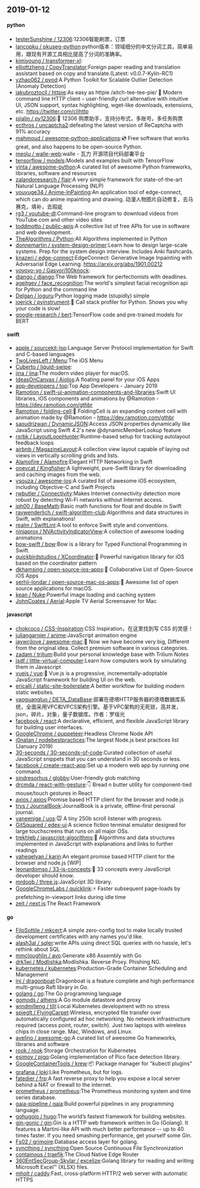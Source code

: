 ## 2019-01-12

#### python
* [testerSunshine / 12306](https://github.com/testerSunshine/12306):12306智能刷票，订票
* [lancopku / pkuseg-python](https://github.com/lancopku/pkuseg-python):python版本：领域细分的中文分词工具，简单易用，跟现有开源工具相比提高了分词的准确率。
* [kimiyoung / transformer-xl](https://github.com/kimiyoung/transformer-xl):
* [elliottzheng / CopyTranslator](https://github.com/elliottzheng/CopyTranslator):Foreign paper reading and translation assistant based on copy and translate.(Latest: v0.0.7-Kylin-RC1)
* [yzhao062 / pyod](https://github.com/yzhao062/pyod):A Python Toolkit for Scalable Outlier Detection (Anomaly Detection)
* [jakubroztocil / httpie](https://github.com/jakubroztocil/httpie):As easy as httpie /aitch-tee-tee-pie/ 🥧 Modern command line HTTP client – user-friendly curl alternative with intuitive UI, JSON support, syntax highlighting, wget-like downloads, extensions, etc. https://twitter.com/clihttp
* [pjialin / py12306](https://github.com/pjialin/py12306):🚂
12306 购票助手，支持分布式，多账号，多任务购票
* [ecthros / uncaptcha2](https://github.com/ecthros/uncaptcha2):defeating the latest version of ReCaptcha with 91% accuracy
* [mahmoud / awesome-python-applications](https://github.com/mahmoud/awesome-python-applications):💿
Free software that works great, and also happens to be open-source Python.
* [meolu / walle-web](https://github.com/meolu/walle-web):walle - 瓦力 开源项目代码部署平台
* [tensorflow / models](https://github.com/tensorflow/models):Models and examples built with TensorFlow
* [vinta / awesome-python](https://github.com/vinta/awesome-python):A curated list of awesome Python frameworks, libraries, software and resources
* [zalandoresearch / flair](https://github.com/zalandoresearch/flair):A very simple framework for state-of-the-art Natural Language Processing (NLP)
* [youyuge34 / Anime-InPainting](https://github.com/youyuge34/Anime-InPainting):An application tool of edge-connect, which can do anime inpainting and drawing. 动漫人物图片自动修复，去马赛克，填补，去瑕疵
* [rg3 / youtube-dl](https://github.com/rg3/youtube-dl):Command-line program to download videos from YouTube.com and other video sites
* [toddmotto / public-apis](https://github.com/toddmotto/public-apis):A collective list of free APIs for use in software and web development.
* [TheAlgorithms / Python](https://github.com/TheAlgorithms/Python):All Algorithms implemented in Python
* [donnemartin / system-design-primer](https://github.com/donnemartin/system-design-primer):Learn how to design large-scale systems. Prep for the system design interview. Includes Anki flashcards.
* [knazeri / edge-connect](https://github.com/knazeri/edge-connect):EdgeConnect: Generative Image Inpainting with Adversarial Edge Learning. https://arxiv.org/abs/1901.00212
* [yoyoyo-yo / Gasyori100knock](https://github.com/yoyoyo-yo/Gasyori100knock):
* [django / django](https://github.com/django/django):The Web framework for perfectionists with deadlines.
* [ageitgey / face_recognition](https://github.com/ageitgey/face_recognition):The world's simplest facial recognition api for Python and the command line
* [Delgan / loguru](https://github.com/Delgan/loguru):Python logging made (stupidly) simple
* [joerick / pyinstrument](https://github.com/joerick/pyinstrument):🚴
Call stack profiler for Python. Shows you why your code is slow!
* [google-research / bert](https://github.com/google-research/bert):TensorFlow code and pre-trained models for BERT

#### swift
* [apple / sourcekit-lsp](https://github.com/apple/sourcekit-lsp):Language Server Protocol implementation for Swift and C-based languages
* [TwoLivesLeft / Menu](https://github.com/TwoLivesLeft/Menu):The iOS Menu
* [Cuberto / liquid-swipe](https://github.com/Cuberto/liquid-swipe):
* [iina / iina](https://github.com/iina/iina):The modern video player for macOS.
* [IdeasOnCanvas / Aiolos](https://github.com/IdeasOnCanvas/Aiolos):A floating panel for your iOS Apps
* [app-developers / top](https://github.com/app-developers/top):Top App Developers - January 2019
* [Ramotion / swift-ui-animation-components-and-libraries](https://github.com/Ramotion/swift-ui-animation-components-and-libraries):Swift UI libraries, iOS components and animations by @Ramotion - https://dev.ramotion.com/gthbr
* [Ramotion / folding-cell](https://github.com/Ramotion/folding-cell):📃
FoldingCell is an expanding content cell with animation made by @Ramotion - https://dev.ramotion.com/gthbr
* [saoudrizwan / DynamicJSON](https://github.com/saoudrizwan/DynamicJSON):Access JSON properties dynamically like JavaScript using Swift 4.2's new @dynamicMemberLookup feature
* [rsrbk / LayoutLoopHunter](https://github.com/rsrbk/LayoutLoopHunter):Runtime-based setup for tracking autolayout feedback loops
* [airbnb / MagazineLayout](https://github.com/airbnb/MagazineLayout):A collection view layout capable of laying out views in vertically scrolling grids and lists.
* [Alamofire / Alamofire](https://github.com/Alamofire/Alamofire):Elegant HTTP Networking in Swift
* [onevcat / Kingfisher](https://github.com/onevcat/Kingfisher):A lightweight, pure-Swift library for downloading and caching images from the web.
* [vsouza / awesome-ios](https://github.com/vsouza/awesome-ios):A curated list of awesome iOS ecosystem, including Objective-C and Swift Projects
* [rwbutler / Connectivity](https://github.com/rwbutler/Connectivity):Makes Internet connectivity detection more robust by detecting Wi-Fi networks without Internet access.
* [jph00 / BaseMath](https://github.com/jph00/BaseMath):Basic math functions for float and double in Swift
* [raywenderlich / swift-algorithm-club](https://github.com/raywenderlich/swift-algorithm-club):Algorithms and data structures in Swift, with explanations!
* [realm / SwiftLint](https://github.com/realm/SwiftLint):A tool to enforce Swift style and conventions.
* [ninjaprox / NVActivityIndicatorView](https://github.com/ninjaprox/NVActivityIndicatorView):A collection of awesome loading animations
* [bow-swift / bow](https://github.com/bow-swift/bow):Bow is a library for Typed Functional Programming in Swift.
* [quickbirdstudios / XCoordinator](https://github.com/quickbirdstudios/XCoordinator):🎌
Powerful navigation library for iOS based on the coordinator pattern
* [dkhamsing / open-source-ios-apps](https://github.com/dkhamsing/open-source-ios-apps):📱
Collaborative List of Open-Source iOS Apps
* [serhii-londar / open-source-mac-os-apps](https://github.com/serhii-londar/open-source-mac-os-apps):🚀
Awesome list of open source applications for macOS.
* [kean / Nuke](https://github.com/kean/Nuke):Powerful image loading and caching system
* [JohnCoates / Aerial](https://github.com/JohnCoates/Aerial):Apple TV Aerial Screensaver for Mac

#### javascript
* [chokcoco / CSS-Inspiration](https://github.com/chokcoco/CSS-Inspiration):CSS Inspiration，在这里找到写 CSS 的灵感！
* [juliangarnier / anime](https://github.com/juliangarnier/anime):JavaScript animation engine
* [jaywcjlove / awesome-mac](https://github.com/jaywcjlove/awesome-mac): Now we have become very big, Different from the original idea. Collect premium software in various categories.
* [zadam / trilium](https://github.com/zadam/trilium):Build your personal knowledge base with Trilium Notes
* [jsdf / little-virtual-computer](https://github.com/jsdf/little-virtual-computer):Learn how computers work by simulating them in Javascript
* [vuejs / vue](https://github.com/vuejs/vue):🖖
Vue.js is a progressive, incrementally-adoptable JavaScript framework for building UI on the web.
* [ericalli / static-site-boilerplate](https://github.com/ericalli/static-site-boilerplate):A better workflow for building modern static websites.
* [yaoguangluo / DETA_DataBase](https://github.com/yaoguangluo/DETA_DataBase):部署在德塔HTTP服务器的德塔数据库系统，全面采用VPC和VPCS架构引擎。基于VPC架构的无死锁，高并发，json，碎片，对象，量子数据库。作者：罗瑶光
* [facebook / react](https://github.com/facebook/react):A declarative, efficient, and flexible JavaScript library for building user interfaces.
* [GoogleChrome / puppeteer](https://github.com/GoogleChrome/puppeteer):Headless Chrome Node API
* [i0natan / nodebestpractices](https://github.com/i0natan/nodebestpractices):The largest Node.js best practices list (January 2019)
* [30-seconds / 30-seconds-of-code](https://github.com/30-seconds/30-seconds-of-code):Curated collection of useful JavaScript snippets that you can understand in 30 seconds or less.
* [facebook / create-react-app](https://github.com/facebook/create-react-app):Set up a modern web app by running one command.
* [sindresorhus / globby](https://github.com/sindresorhus/globby):User-friendly glob matching
* [drcmda / react-with-gesture](https://github.com/drcmda/react-with-gesture):👇
Bread n butter utility for component-tied mouse/touch gestures in React
* [axios / axios](https://github.com/axios/axios):Promise based HTTP client for the browser and node.js
* [trys / JournalBook](https://github.com/trys/JournalBook):JournalBook is a private, offline-first personal journal.
* [vaneenige / uos](https://github.com/vaneenige/uos):🐭
A tiny 250b scroll listener with progress.
* [GitSquared / edex-ui](https://github.com/GitSquared/edex-ui):A science fiction terminal emulator designed for large touchscreens that runs on all major OSs.
* [trekhleb / javascript-algorithms](https://github.com/trekhleb/javascript-algorithms):📝
Algorithms and data structures implemented in JavaScript with explanations and links to further readings
* [vaheqelyan / karin](https://github.com/vaheqelyan/karin):An elegant promise based HTTP client for the browser and node.js [WIP]
* [leonardomso / 33-js-concepts](https://github.com/leonardomso/33-js-concepts):📜
33 concepts every JavaScript developer should know.
* [mrdoob / three.js](https://github.com/mrdoob/three.js):JavaScript 3D library.
* [GoogleChromeLabs / quicklink](https://github.com/GoogleChromeLabs/quicklink):⚡️
Faster subsequent page-loads by prefetching in-viewport links during idle time
* [zeit / next.js](https://github.com/zeit/next.js):The React Framework

#### go
* [FiloSottile / mkcert](https://github.com/FiloSottile/mkcert):A simple zero-config tool to make locally trusted development certificates with any names you'd like.
* [alash3al / sqler](https://github.com/alash3al/sqler):write APIs using direct SQL queries with no hassle, let's rethink about SQL
* [mmcloughlin / avo](https://github.com/mmcloughlin/avo):Generate x86 Assembly with Go
* [drk1wi / Modlishka](https://github.com/drk1wi/Modlishka):Modlishka. Reverse Proxy. Phishing NG.
* [kubernetes / kubernetes](https://github.com/kubernetes/kubernetes):Production-Grade Container Scheduling and Management
* [lni / dragonboat](https://github.com/lni/dragonboat):Dragonboat is a feature complete and high performance multi-group Raft library in Go.
* [golang / go](https://github.com/golang/go):The Go programming language
* [gomods / athens](https://github.com/gomods/athens):A Go module datastore and proxy
* [windmilleng / tilt](https://github.com/windmilleng/tilt):Local Kubernetes development with no stress
* [spieglt / FlyingCarpet](https://github.com/spieglt/FlyingCarpet):Wireless, encrypted file transfer over automatically configured ad hoc networking. No network infrastructure required (access point, router, switch). Just two laptops with wireless chips in close range. Mac, Windows, and Linux.
* [avelino / awesome-go](https://github.com/avelino/awesome-go):A curated list of awesome Go frameworks, libraries and software
* [rook / rook](https://github.com/rook/rook):Storage Orchestration for Kubernetes
* [esimov / pigo](https://github.com/esimov/pigo):Golang implementation of Pico face detection library.
* [GoogleContainerTools / krew](https://github.com/GoogleContainerTools/krew):📦
Package manager for "kubectl plugins"
* [grafana / loki](https://github.com/grafana/loki):Like Prometheus, but for logs.
* [fatedier / frp](https://github.com/fatedier/frp):A fast reverse proxy to help you expose a local server behind a NAT or firewall to the internet.
* [prometheus / prometheus](https://github.com/prometheus/prometheus):The Prometheus monitoring system and time series database.
* [gaia-pipeline / gaia](https://github.com/gaia-pipeline/gaia):Build powerful pipelines in any programming language.
* [gohugoio / hugo](https://github.com/gohugoio/hugo):The world’s fastest framework for building websites.
* [gin-gonic / gin](https://github.com/gin-gonic/gin):Gin is a HTTP web framework written in Go (Golang). It features a Martini-like API with much better performance -- up to 40 times faster. If you need smashing performance, get yourself some Gin.
* [Fs02 / grimoire](https://github.com/Fs02/grimoire):Database access layer for golang.
* [syncthing / syncthing](https://github.com/syncthing/syncthing):Open Source Continuous File Synchronization
* [containous / traefik](https://github.com/containous/traefik):The Cloud Native Edge Router
* [360EntSecGroup-Skylar / excelize](https://github.com/360EntSecGroup-Skylar/excelize):Golang library for reading and writing Microsoft Excel™ (XLSX) files.
* [mholt / caddy](https://github.com/mholt/caddy):Fast, cross-platform HTTP/2 web server with automatic HTTPS
